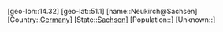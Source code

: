 ﻿---
location: [51.1,14.32]
type: City
tags:
- geo/City


SpocWebEntityId: 32834
isDeleted: false
confidential: public

---
[geo-lon::14.32]
[geo-lat::51.1]
[name::Neukirch@Sachsen]
[Country::[Germany](geo/Continent/Europe/Germany.md)]
[State::[Sachsen](geo/Continent/Europe/Germany/Sachsen.md)]
[Population::]
[Unknown::]

